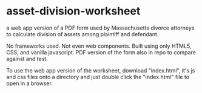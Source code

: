 # asset-division-worksheet
a web app version of a PDF form used by Massachusetts divorce attorneys to calculate division of assets among plaintiff and defendant. 

No frameworks used. Not even web components. Built using only HTML5, CSS, and vanilla javascript. PDF version of the form also in repo to compare against and test. 

To use the web app version of the worksheet, download "index.html", it's js and css files onto a directory and just double click the "index.html" file to open in a browser. 
